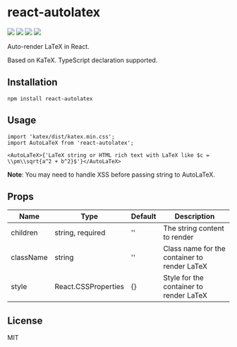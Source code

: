 # react-autolatex

![](https://img.shields.io/npm/v/react-autolatex.svg?style=flat) ![](https://img.shields.io/npm/dm/react-autolatex.svg?style=flat) ![](https://img.shields.io/npm/types/react-autolatex.svg?style=flat) ![](https://img.shields.io/npm/l/react-autolatex.svg?style=flat)

Auto-render LaTeX in React.

Based on KaTeX. TypeScript declaration supported.

## Installation

```
npm install react-autolatex
```

## Usage

```
import 'katex/dist/katex.min.css';
import AutoLaTeX from 'react-autolatex';

<AutoLaTeX>{'LaTeX string or HTML rich text with LaTeX like $c = \\pm\\sqrt{a^2 + b^2}$'}</AutoLaTeX>
```

**Note**: You may need to handle XSS before passing string to AutoLaTeX.

## Props

| Name | Type | Default | Description |
| --- | --- | --- | --- |
| children | string, required | '' | The string content to render |
| className | string | '' | Class name for the container to render LaTeX |
| style | React.CSSProperties | {} | Style for the container to render LaTeX |

## License

MIT
